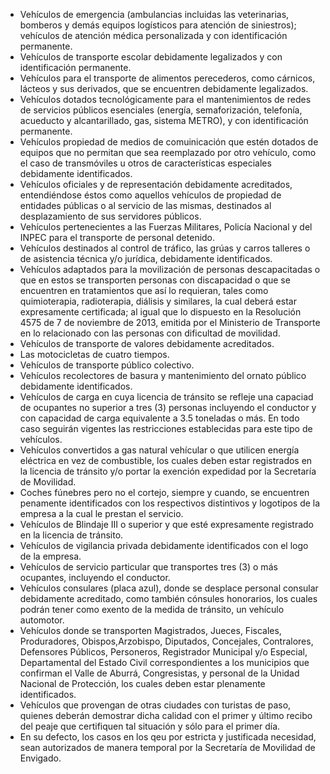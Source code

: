 - Vehículos de emergencia (ambulancias incluidas las veterinarias, bomberos y demás equipos logísticos para atención de siniestros); vehículos de atención médica personalizada y con identificación permanente.
- Vehículos de transporte escolar debidamente legalizados y con identificación permanente.
- Vehículos para el transporte de alimentos perecederos, como cárnicos, lácteos y sus derivados, que se encuentren debidamente legalizados.
- Vehículos dotados tecnológicamente para el mantenimientos de redes de servicios públicos esenciales (energía, semaforización, telefonía, acueducto y alcantarillado, gas, sistema METRO), y con identificación permanente.
- Vehículos propiedad de medios de comuinicación que estén dotados de equipos que no permitan que sea reemplazado por otro vehículo, como el caso de transmóviles u otros de características especiales debidamente identificados.
- Vehículos oficiales y de representación debidamente acreditados, entendiéndose éstos como aquellos vehículos de propiedad de entidades públicas o al servicio de las mismas, destinados al desplazamiento de sus servidores públicos.
- Vehículos pertenecientes a las Fuerzas Militares, Policía Nacional y del INPEC para el transporte de personal detenido.
- Vehículos destinados al control de tráfico, las grúas y carros talleres o de asistencia técnica y/o jurídica, debidamente identificados.
- Vehículos adaptados para la movilización de personas descapacitadas o que en estos se transporten personas con discapacidad o que se encuentren en tratamientos que así lo requieran, tales como quimioterapia, radioterapia, diálisis y similares, la cual deberá estar expresamente certificada; al igual que lo dispuesto en la Resolución 4575 de 7 de noviembre de 2013, emitida por el Ministerio de Transporte en lo relacionado con las personas con dificultad de movilidad.
- Vehículos de transporte de valores debidamente acreditados.
- Las motocicletas de cuatro tiempos.
- Vehículos de transporte público colectivo.
- Vehículos recolectores de basura y mantenimiento del ornato público debidamente identificados.
- Vehículos de carga en cuya licencia de tránsito se refleje una capaciad de ocupantes no superior a tres (3) personas incluyendo el conductor y con capacidad de carga equivalente a 3.5 toneladas o más. En todo caso seguirán vigentes las restricciones establecidas para este tipo de vehículos.
- Vehículos convertidos a gas natural vehícular o que utilicen energía eléctrica en vez de combustible, los cuales deben estar registrados en la licencia de tránsito y/o portar la exención expedidad por la Secretaría de Movilidad.
- Coches fúnebres pero no el cortejo, siempre y cuando, se encuentren penamente identificados con los respectivos distintivos y logotipos de la empresa a la cual le prestan el servicio.
- Vehículos de Blindaje III o superior y que esté expresamente registrado en la licencia de tránsito.
- Vehículos de vigilancia privada debidamente identificados con el logo de la empresa.
- Vehículos de servicio particular que transportes tres (3) o más ocupantes, incluyendo el conductor.
- Vehículos consulares (placa azul), donde se desplace personal consular debidamente acreditado, como también cónsules honorarios, los cuales podrán tener como exento de la medida de tránsito, un vehículo automotor.
- Vehículos donde se transporten Magistrados, Jueces, Fiscales, Produradores, Obispos,Arzobispo, Diputados, Concejales, Contralores, Defensores Públicos, Personeros, Registrador Municipal y/o Especial, Departamental del Estado Civil correspondientes a los municipios que confirman el Valle de Aburrá, Congresistas, y personal de la Unidad Nacional de Protección, los cuales deben estar plenamente identificados.
- Vehículos que provengan de otras ciudades con turistas de paso, quienes deberán demostrar dicha calidad con el primer y último recibo del peaje que certifiquen tal situación y sólo para el primer día.
- En su defecto, los casos en los qeu por estricta y justificada necesidad, sean autorizados de manera temporal por la Secretaría de Movilidad de Envigado.
